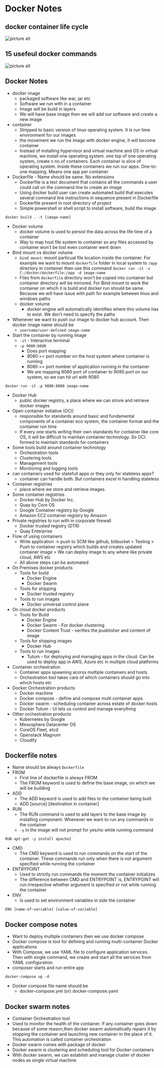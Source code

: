 # Docker Notes

## docker container life cycle
![picture alt](images/doker-containter-life-cycle.jpg "Docker Container Life Cycle")

## 15 usefeul docker commands
![picture alt](images/docker-commands.jpg "15 useful docker commands")

## Docker Notes
* docker image
	* packaged software like war, jar etc
	* Software we run with in a container
	* Image will be build in layers
	* We will have base image then we will add our software and create a new image
* container
	* Stripped to basic version of linux operating system. It is run time environment for our images
	* the movement we run the image with docker engine, It will become container
	* Instead of installing hypervisor and virtual machine and OS in virtual machine, we install one operating system. one top of one operating system, create n no.of containers. Each container is slice of operating system. Inside these containers we run our apps. One-to-one mapping. Means one app per container
* Dockerfile - Name should be same. No extensions
	* Dockerfile is a text document that contains all the commands a user could call on the command line to create an image
	* Using docker build user can create automated build that executes several command line instructions in sequence present in Dockerfile
	* Dockerfile present in root directory of project
	* Simple powershell or shell script to install software, build the image
```
docker build . -t [image-name]
```
* Docker volume
	* docker volume is used to persist the data across the life time of a container
	* Way to map host file system to container so any files accessed by container won't be lost even container went down
* Bind mount vs docker volume
	* `bind mount`: mount particual file location inside the container. For example we want to mount `dockerfile` folder in local system to `/app` directory in container then use this command `docker run -it -v C:/docker/dockerfile:/app -d image-name`
	* Files from `dockerfile` directory won't be copied into container but container directory will be mirrored. For Bind mount to work the container on which it is build and docker run should be same. Because we will have issue with path for example between linux and windows paths
	* docker volume
		* docker engine will automatically identifies where this volume has to exist. We don't need to specify the paths
* Whenever we want to push our image to docker hub account. Then docker image name should be
	* `username/user-defined-image-name`
* Start the container by running image
	* `-it` - Interactive terminal
	* `-p 9080:8080`
		* Does port mapping
		* 9080 == port number on the host system where container is running
		* 8080 == port number of application running in the container
		* We are mapping 8080 port of container to 9080 port on our system, so we can hit url with 9080
```
docker run -it -p 9080:8080 image-name
```
* Docker Hub
	* public docker registry, a place where we can strore and retrieve docker images
* Open container initiative (OCI)
	* responsible for standards around basic and fundamental components of a container eco system, the container format and the container run time
	* If every one starts writing their own standards for container like core OS, it will be difficult to maintain container technology. So OCI formed to maintain standards for containers
* Some tools build around container technology
	* Orchestration tools
	* Clustering tools
	* Management tools
	* Monitoring and logging tools
* can containers used for statefull apps or they only for stateless apps?
	* container can handle both. But containers excel in handling stateless
* Container registries
	* place where we store and retrieve images.
* Some container registries
	* Docker Hub by Docker Inc.
	* Quay by Core OS
	* Google Container registry by Google
	* Amazon EC2 container registry by Amazon
* Private registries to run with in corporate firewall
	* Docker trusted registry (DTR)
	* Quay Enterprise
* Flow of using containers
	* Write application -> push to SCM like github, bitbucket > Testing > Push to container registry which builds and creates updated container image > We can deploy image to any where like private cloud, AWS etc
	* All above steps can be automated
* On Premises docker products
	* Tools for build
		* Docker Engine
		* Docker Swarm
	* Tools for shipping
		* Docker trusted registry
	* Tools to run images
		* Docker universal control plane
* On cloud docker products
	* Tools for Build
		* Docker Engine
		* Docker Swarm - For docker clustering
		* Docker Content Trust - verifies the pusblisher and content of image
	* Tools for shipping images
		* Docker Hub
	* Tools to run images
		* Tutum - for deploying and managing apps in the cloud. Can be used to deploy app in AWS, Azure etc in multiple cloud platforms
* Container orchestration
	* Container apps spawning acorss multiple containers and hosts
	* Orchestration tool takes care of which containers should go into which hosts etc
* Docker Orchestration products
	* Docker machine
	* Docker compose - define and compose multi container apps
	* Docker swarm - scheduling container across estate of docker hosts
	* Docker Tutum - UI lets us control and manage everything
* Other orchestration products
	* Kubernetes by Google
	* Mesosphere Datacenter OS
	* CoreOS Fleet, etcd
	* Openstack Magnum
	* Cloudify

## Dockerfile notes
* Name should be always `Dockerfile`
* FROM
	* First line of dockerfile is always FROM
	* The FROM keyword is used to define the base image, on which we will be building
* ADD
	* The ADD keyword is used to add files to the container being built
	* ADD [source] [destination in container]
* RUN
	* The RUN command is used to add layers to the base image by installing component. Whenever we want to run any commands in the container
	* `-y` in the image will not prompt for yes/no while running command
```
RUN apt-get -y install apache2
```
* CMD
	* The CMD keyword is used to run commands on the start of the container. These commands run only when there is not argument specified while running the container
* ENTRYPOINT
	* Used to strictly run commands the moment the container initializes
	* The difference between CMD and ENTRYPOINT is, ENTRYPOINT will run irrespective whether argument is specified or not while running the container
* ENV
	* Is used to set environment variables in side the container
```
ENV [name-of-variable] [value-of-variable]
```

## Docker compose notes
* Want to deploy multiple containers then we use docker compose
* Docker compose is tool for defining and running multi-container Docker applications
* With Compose, we use YAML file to configure application services. Then with single command, we create and start all the services from YAML configuration
* composer starts and run entire app
```
docker-compose up -d
```
* Docker compose file name should be
	* docker-compose.yml (or) docker-compose.yaml
	
## Docker swarm notes
* Container Orchestration tool
* Used to monitor the health of the container. If any container goes down because of some reason,then docker swarm automatically repairs it by stopping the container and launching new container in the place of it. This automation is called container orchestration
* Docker swarm comes with package of docker
* Docker swarm is clustering and scheduling tool for Docker containers
* With docker swarm, we can establish and manage cluster of docker nodes as single virtual machine